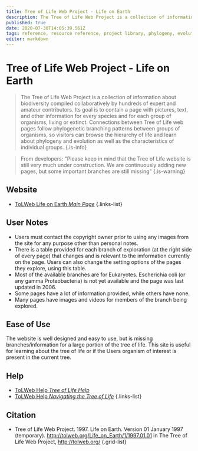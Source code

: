 ```yaml
---
title: Tree of Life Web Project - Life on Earth
description: The Tree of Life Web Project is a collection of information about biodiversity compiled collaboratively by hundreds of expert and amateur contributors.
published: true
date: 2020-07-30T14:05:39.561Z
tags: reference, resource reference, project library, phylogeny, evolution, data capture, resource center, resource, literature, browser, curated
editor: markdown
---
```


# Tree of Life Web Project - Life on Earth

> The Tree of Life Web Project is a collection of information about biodiversity compiled collaboratively by hundreds of expert and amateur contributors. Its goal is to contain a page with pictures, text, and other information for every species and for each group of organisms, living or extinct. Connections between Tree of Life web pages follow phylogenetic branching patterns between groups of organisms, so visitors can browse the hierarchy of life and learn about phylogeny and evolution as well as the characteristics of individual groups.
{.is-info}

>  From developers: "Please keep in mind that the Tree of Life website is still very much under construction. We are continuously adding new pages, but some important branches are still missing"
{.is-warning}


## Website 

- [ToLWeb Life on Earth *Main Page*](http://tolweb.org/Life_on_Earth/1)
 {.links-list}


## User Notes

- Users must contact the copyright owner prior to using any images from the site for any purpose other than personal notes. 
- There is a table provided for each branch of exploration (at the right side of every page) that changes and is relevant to the imformation currently on the page. Users can also change the setting options of the pages they explore, using this table.
- Most of the available branches are for Eukaryotes.  Escherichia coli (or any gamma Proteobacteria) is not yet available and the page was last updated in 2006.
- Some pages have a lot of information provided, while others have none. 
- Many pages have images and videos for members of the branch being explored. 

## Ease of Use

The website is well designed and easy to use, but is missing branches/information for a large portion of the tree of life. This site is useful for learning about the tree of life or if the Users organism of interest is present in the current tree. 

## Help

- [ToLWeb Help *Tree of Life Help*](http://tolweb.org/tree/home.pages/treehelp.html)
- [ToLWeb Help *Navigating the Tree of Life*](http://tolweb.org/tree/home.pages/navigating.html#overview)
{.links-list}

## Citation 

- Tree of Life Web Project. 1997. Life on Earth. Version 01 January 1997 (temporary). http://tolweb.org/Life_on_Earth/1/1997.01.01 in The Tree of Life Web Project, http://tolweb.org/
{.grid-list}